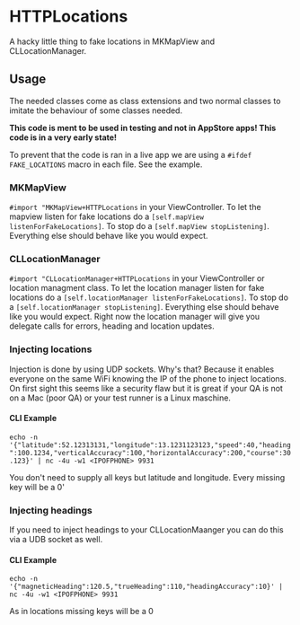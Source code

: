 # HTTPLocations #

A hacky little thing to fake locations in MKMapView and CLLocationManager. 

## Usage ##

The needed classes come as class extensions and two normal classes to imitate the behaviour of some classes needed.

**This code is ment to be used in testing and not in AppStore apps! This code is in a very early state!** 

To prevent that the code is ran in a live app we are using a `#ifdef FAKE_LOCATIONS` macro in each file. See the example.

### MKMapView ###

`#import "MKMapView+HTTPLocations` in your ViewController. To let the mapview listen for fake locations do a `[self.mapView listenForFakeLocations]`. To stop do a `[self.mapView stopListening]`. Everything else should behave like you would expect.

### CLLocationManager ###

`#import "CLLocationManager+HTTPLocations` in your ViewController or location managment class. To let the location manager listen for fake locations do a `[self.locationManager listenForFakeLocations]`. To stop do a `[self.locationManager stopListening]`. Everything else should behave like you would expect. Right now the location manager will give you delegate calls for errors, heading and location updates.

### Injecting locations ###

Injection is done by using UDP sockets. Why's that? Because it enables everyone on the same WiFi knowing the IP of the phone to inject locations. On first sight this seems like a security flaw but it is great if your QA is not on a Mac (poor QA) or your test runner is a Linux maschine.

#### CLI Example ####

`echo -n '{"latitude":52.12313131,"longitude":13.1231123123,"speed":40,"heading":100.1234,"verticalAccuracy":100,"horizontalAccuracy":200,"course":30.123}' | nc -4u -w1 <IPOFPHONE> 9931`

You don't need to supply all keys but latitude and longitude. Every missing key will be a 0'

### Injecting headings ###

If you need to inject headings to your CLLocationMaanger you can do this via a UDB socket as well. 

#### CLI Example ####

`echo -n '{"magneticHeading":120.5,"trueHeading":110,"headingAccuracy":10}' | nc -4u -w1 <IPOFPHONE> 9931`

As in locations missing keys will be a 0